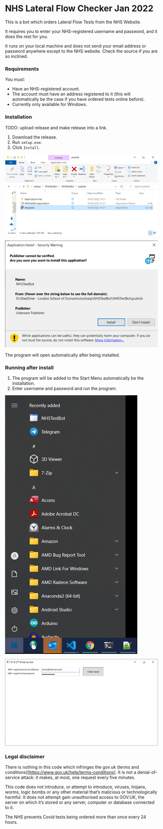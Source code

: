 # NHS Lateral Flow Checker Jan 2022

This is a bot which orders Lateral Flow Tests from the NHS Website.

It requires you to enter your NHS-registered username and password, and it does the rest for you.

It runs on your local machine and does not send your email address or password anywhere except to the NHS website. Check the source if you are so inclined.

### Requirements

You must:

- Have an NHS-registered account.
- The account must have an address registered to it (this will automatically be the case if you have ordered tests online before).
- Currently only available for Windows.

### Installation 

TODO: upload release and make release into a link.

1. Download the release.
2. Run `setup.exe`.
3. Click `Install`.

![Run setup](img/install-folder.png)


![Click Install](img/install.png)

The program will open automatically after being installed.

### Running after install

1. The program will be added to the Start Menu automatically be the installation.
2. Enter username and password and run the program.

![](img/start-menu.png)


![](img/main-window.png)

### Legal disclaimer

There is nothing in this code which infringes the gov.uk (terms and conditions)[https://www.gov.uk/help/terms-conditions]. It is not a denial-of-service attack: it makes, at most, one request every five minutes. 

This code does not introduce, or attempt to introduce, viruses, trojans, worms, logic bombs or any other material that’s malicious or technologically harmful. It does not attempt gain unauthorised access to GOV.UK, the server on which it’s stored or any server, computer or database connected to it.

The NHS prevents Covid tests being ordered more than once every 24 hours.